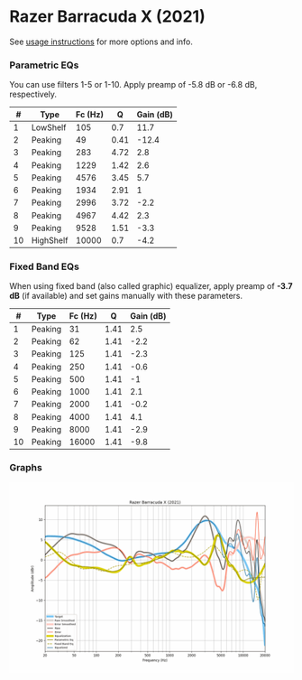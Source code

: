 # Razer Barracuda X (2021)
See [usage instructions](https://github.com/jaakkopasanen/AutoEq#usage) for more options and info.

### Parametric EQs
You can use filters 1-5 or 1-10. Apply preamp of -5.8 dB or -6.8 dB, respectively.

|   # | Type      |   Fc (Hz) |    Q |   Gain (dB) |
|-----|-----------|-----------|------|-------------|
|   1 | LowShelf  |       105 | 0.7  |        11.7 |
|   2 | Peaking   |        49 | 0.41 |       -12.4 |
|   3 | Peaking   |       283 | 4.72 |         2.8 |
|   4 | Peaking   |      1229 | 1.42 |         2.6 |
|   5 | Peaking   |      4576 | 3.45 |         5.7 |
|   6 | Peaking   |      1934 | 2.91 |         1   |
|   7 | Peaking   |      2996 | 3.72 |        -2.2 |
|   8 | Peaking   |      4967 | 4.42 |         2.3 |
|   9 | Peaking   |      9528 | 1.51 |        -3.3 |
|  10 | HighShelf |     10000 | 0.7  |        -4.2 |

### Fixed Band EQs
When using fixed band (also called graphic) equalizer, apply preamp of **-3.7 dB** (if available) and set gains manually with these parameters.

|   # | Type    |   Fc (Hz) |    Q |   Gain (dB) |
|-----|---------|-----------|------|-------------|
|   1 | Peaking |        31 | 1.41 |         2.5 |
|   2 | Peaking |        62 | 1.41 |        -2.2 |
|   3 | Peaking |       125 | 1.41 |        -2.3 |
|   4 | Peaking |       250 | 1.41 |        -0.6 |
|   5 | Peaking |       500 | 1.41 |        -1   |
|   6 | Peaking |      1000 | 1.41 |         2.1 |
|   7 | Peaking |      2000 | 1.41 |        -0.2 |
|   8 | Peaking |      4000 | 1.41 |         4.1 |
|   9 | Peaking |      8000 | 1.41 |        -2.9 |
|  10 | Peaking |     16000 | 1.41 |        -9.8 |

### Graphs
![](./Razer%20Barracuda%20X%20(2021).png)
